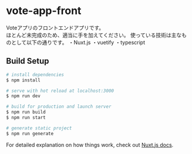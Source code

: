 # vote-app-front
Voteアプリのフロントエンドアプリです。  
ほとんど未完成のため、適当に手を加えてください。
使っている技術は主なものとして以下の通りです。
・Nuxt.js
・vuetify
・typescript

## Build Setup

```bash
# install dependencies
$ npm install

# serve with hot reload at localhost:3000
$ npm run dev

# build for production and launch server
$ npm run build
$ npm run start

# generate static project
$ npm run generate
```

For detailed explanation on how things work, check out [Nuxt.js docs](https://nuxtjs.org).
